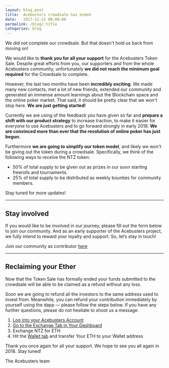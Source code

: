 ```yaml
---
layout: blog_post
title:  Acebusters crowdsale has ended
date:   2017-12-22 00:00:00
permalink: /blog/:title
categories: blog
---
```


We did not complete our crowdsale. But that doesn't hold us back from moving on!

We would like to **thank you for all your support** for the Acebusters Token Sale. Despite great efforts from you, our supporters and from the whole Acebusters community, unfortunately **we did not reach the minimum goal required** for the Crowdsale to complete.

However, the last two months have been **incredibly exciting**. We made many new contacts, met a lot of new friends, extended our community and generated an immense amount learnings about the Blockchain space and the online poker market. That said, it should be pretty clear that we won't stop here. **We are just getting started!**

Currently we are using of the feedback you have given so far and **prepare a shift with our product strategy** to increase traction, to make it easier for everyone to use Acebusters and to go forward strongly in early 2018. **We are convinced more than ever that the revolution of online poker has just begun.**

Furthermore **we are going to simplify our token model**, and likely we won't be giving out the token during a crowdsale. Specifically, we think of the following ways to receive the NTZ token:

   - 50% of total supply to be given out as prizes in our soon starting freerolls and tournaments.
   - 25% of total supply to be distributed as weekly bounties for community members.

Stay tuned for more updates!

----

## Stay involved

If you would like to be involved in our journey, please fill out the form below to join our community. And as an early supporter of the Acebusters project, we fully intend to reward your loyalty and support. So, let’s stay in touch!

Join our community as contributor [here](https://goo.gl/JC734m)

----

## Reclaiming your Ether

Now that the Token Sale has formally ended your funds submitted to the crowdsale will be able to be claimed as a refund without any loss.

Soon we are going to refund all the investors to the same address used to invest from. Meanwhile, you can refund your contribution immediately by yourself using the dapp — please follow the steps below. If you have any further questions, please do not hesitate to shoot us a message.

   1. [Log into your Acebusters Account](https://dapp.acebusters.com/)
   2. [Go to the Exchange Tab in Your Dashboard](https://dapp.acebusters.com/dashboard/exchange)
   3. Exchange NTZ for ETH
   4. Hit the [Wallet tab](https://dapp.acebusters.com/dashboard/wallet) and transfer Your ETH to your Wallet address

Thank you once again for all your support.
We hope to see you all again in 2018. Stay tuned!

The Acebusters team
